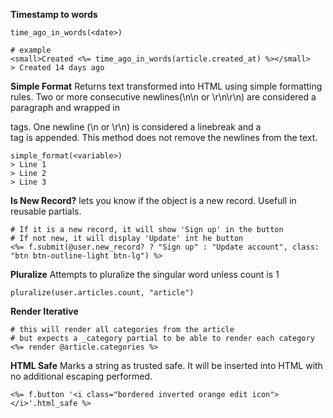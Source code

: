 **Timestamp to words**
```
time_ago_in_words(<date>)

# example
<small>Created <%= time_ago_in_words(article.created_at) %></small>
> Created 14 days ago
```

**Simple Format**
Returns text transformed into HTML using simple formatting rules. Two or more consecutive newlines(\n\n or \r\n\r\n) are considered a paragraph and wrapped in <p> tags. One newline (\n or \r\n) is considered a linebreak and a <br /> tag is appended. This method does not remove the newlines from the text.
```
simple_format(<variable>)
> Line 1
> Line 2
> Line 3
```

**Is New Record?**
lets you know if the object is a new record. Usefull in reusable partials.
```
# If it is a new record, it will show 'Sign up' in the button
# If not new, it will display 'Update' int he button
<%= f.submit(@user.new_record? ? "Sign up" : "Update account", class: "btn btn-outline-light btn-lg") %>
```
**Pluralize**
Attempts to pluralize the singular word unless count is 1
```
pluralize(user.articles.count, "article")
```

**Render Iterative**
```
# this will render all categories from the article
# but expects a _category partial to be able to render each category
<%= render @article.categories %>
```

**HTML Safe**
Marks a string as trusted safe. It will be inserted into HTML with no additional escaping performed.
```
<%= f.button '<i class="bordered inverted orange edit icon"></i>'.html_safe %>
```
